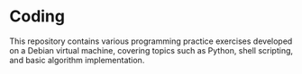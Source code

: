 # Coding
This repository contains various programming practice exercises developed on a Debian virtual machine, covering topics such as Python, shell scripting, and basic algorithm implementation.
